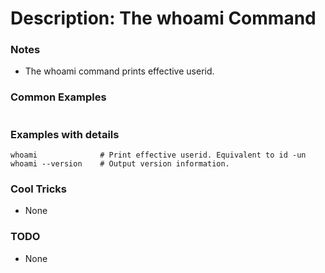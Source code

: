 # Description: The whoami Command

### Notes
* The whoami command prints effective userid.

### Common Examples
```shell
```

### Examples with details
```shell
whoami              # Print effective userid. Equivalent to id -un
whoami --version    # Output version information.
```

### Cool Tricks
* None

### TODO
* None
